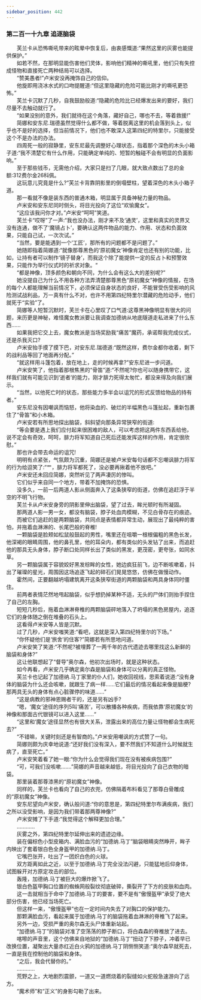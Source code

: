 ```yaml
---
sidebar_position: 442
---
```

### 第二百一十九章 追逐脑袋  


　　芙兰卡从恐怖嘶吼带来的眩晕中恢复后，由衷感慨道:“果然这里的灰雾也能提供保护。”  
　　如若不然，在那明显能伤害他们灵体，影响他们精神的嘶吼里，他们只有失控成怪物和直接死亡两种结局可以选择。  
　　“赞美愚者!”卢米安没再掩饰自己的信仰。  
　　他旋即用浇冰水式的口吻提醒道:“但这里隐藏的危险可能比刚才的嘶吼更恐怖。”  
　　芙兰卡沉默了几秒，自我鼓励般道:“隐藏的危险比已经爆发出来的要好，我们尽量不去触动就行了。  
　　“如果没别的意外，我们就待在这个角落，藏好自己，哪也不去，等着救援!”  
　　简娜和安东尼.瑞德虽然觉得什么都不做，等着脱离这里的机会落到头上，似乎也不是好的选择，但当前情况下，他们也不敢深入这第四纪的特里尔，只能接受这个不是办法的办法。  
　　四周死一般的寂静里，安东尼最先调整好心理状态，指着那个深色的木头小箱子道:“我不清楚它有什么作用，只能确定单纯的、短暂的触碰不会有明显的负面影响。”  
　　至于那些钱币，无需他介绍，大家只是扫了几眼，就大致点数出了总的金额:312费尔金26科佩。  
　　这玩意儿究竟是什么?”芙兰卡背靠阴影里的倒塌壁柱，望着深色的木头小箱子道。  
　　那一看就不像是装东西的普通木箱，明显属于具备神秘力量的物品。  
　　卢米安和安东尼同时侧头，将目光投向了这位“欢愉魔女”。  
　　“这应该我问你才对。”卢米安“呵呵”笑道。  
　　芙兰卡“哎呀”了一声:“我也没办法，刚才来不及‘通灵’，这里和真实的灵界又没有连通，做不了‘魔镜占卜’，要确认这两件物品的能力、作用、状态和负面效果，只能自己试，一次次试。”  
　　“当然，要是能遇到一个‘工匠’，那所有的问题都不是问题了。”  
　　她随即指着简娜道:“就像那尊黑色的‘原初魔女’神像肯定也还有别的功能，比如，让持有者可以制作‘镜子替身’，而我这个除了能提供一定的反占卜和预警效果，只能作为举行仪式时的祈求对象。“  
　　“都是神像，顶多颜色和朝向不同，为什么会有这么大的差别呢?”  
　　她没提自己为什么不用各种方法弄清楚那尊黑色“原初魔女”神像的情报，在场的每个人都能理解当前情况下，必须保证自身状态的良好，不能冒受伤受影响的风险测试战利品，万一真有什么不对，也许不用第四纪特里尔潜藏的危险动手，他们就死于“实验”了。  
　　简娜等人短暂沉默时，芙兰卡在心里叹了口气道:这尊黑神像明显有很大的问题，来历更是神秘，难怪魔女教派要让我调查加德纳从地底隧道走私进来了什么东西......  
　　如果我把它交上去，魔女教派是当场奖励我“痛苦”魔药，承诺帮我完成仪式，还是杀我灭口?  
　　卢米安抬手摸了摸下巴，对安东尼.瑞德道:“既然这样，费尔金都你收着，剩下的战利品等回了地面再分配。”  
　　“就这样用斗篷包着，放在地上，走的时候再拿?”安东尼进一步问道。  
　　卢米安笑了，他指着那根焦黑的“骨笛”道:“不然呢?你也可以随身携带它，这样我们就有可能见识到‘逝者’的能力，刚才腓力死得太匆忙，都没来得及向我们展示。  
　　“当然，以他死亡时的状态，那些能力多半会以诅咒的形式反馈给物品的持有者。”  
　　安东尼没有因嘲讽而恼怒，他将染血的、破烂的半幅黑色斗篷扯起，重新包裹住了“骨笛”和小木箱。  
　　卢米安若有所思地探出脑袋，斜斜望向那条异常狭窄的街道:  
　　“等会要是遇上我们应付起来很困难的敌人，可以考虑把这两件东西丢给他，说不定会有奇效，呵呵，腓力将军知道自己死后还能发挥这样的作用，肯定很欣慰。”  
　　那也许会带去命运的诅咒!  
　　明明有点紧张，气氛颇为沉重，简娜还是被卢米安每句话都不忘嘲讽腓力将军的行为给逗笑了:“艹，腓力将军都死了，没必要再揪着他不放吧。”  
　　卢米安还未回应简娜，突然听见了两声凄厉的惨叫。  
　　它们似乎来自同一个地方，带着不加掩饰的恐惧。  
　　没多久，一前一后两道人影从侧面奔入了这条狭窄的街道，仿佛在追赶浮于半空的不明飞行物。  
　　芙兰卡从卢米安身旁的阴影里伸出脑袋，望了过去，眸光顿时有所凝固。  
　　那两道人影一男一女，都没有脑袋，脖子处血肉模糊，不见白骨存在的痕迹。  
　　而被它们追赶的是两颗脑袋，共同点是表情都异常生动，展现出了最纯粹的害怕，并拖着血淋淋的、长尾巴般的脊椎!  
　　一颗脑袋是脸颊如松鼠般鼓起的男性，嘴里还在咀嚼一根根偏粗的黑色长发，他深褐的眼睛周围，他的鼻孔里，他的耳朵内，都有类似的头发钻了出来，而追赶他的那具无头身体，脖子断口处同样长出了类似的黑发，更茂密，更夸张，如同水草。  
　　另一颗脑袋属于容貌姣好黑发棕眸的女性，她边疯狂前飞，边不断咳嗽着，抖出了璀璨的星光，周围因这场追逐飞起的碎石们晃晃悠悠，仿佛在做慢动作。  
　　霍然间，正要翻越坍塌建筑离开这条狭窄街道的两颗脑袋和两具身体同时僵住。  
　　前两者表情茫然地甩起脑袋，似乎想扔掉某种不适，无头的尸体们则抬手捏住了自己的左胸。  
　　短短几秒后，拖着血淋淋脊椎的两颗脑袋砰地落入了坍塌的黑色房屋内，追逐它们的身体随之倒在堆叠的石头上。  
　　这看得卢米安等人皆是沉默。  
　　过了几秒，卢米安嗤笑道:“看吧，这就是深入第四纪特里尔的下场。”  
　　“你怀疑他们是‘旅舍’的住客?”简娜若有所思地问道。  
　　卢米安笑了笑道:“不然呢?被埋葬了一两千年的古代遗迹去哪里找这么新鲜的脑袋和身体?”  
　　这让他联想起了“督导”奥尔森，他初次出场时，就是这种状态。  
　　如今再看，卢米安几乎确定奥尔森是脑袋和身体可以分离的真正怪物。  
　　芙兰卡也记起了加德纳.马丁家里的仆人们，她收回视线，思索着说道:“没有身体的脑袋为什么还会咳嗽，就跟生了病一样……它们最后的情况看起来像是脑梗?那两具无头的身体有点心脏骤停的味道……”  
　　“这是病教的邪神恩赐者干的，还是另有凶手?  
　　“嗯，‘魔女’途径的序列5叫‘痛苦’，可以散播各种疾病，而我依靠‘原初魔女’的神像和那面古代银镜可以进入这里......“  
　　“这里和‘魔女’途径显然也有很大关系，泄露出来的高位力量让怪物都会生病死去?”  
　　“不错嘛，关键时刻还是有智商的。”卢米安用嘲讽的方式赞了一句。  
　　简娜则颇为庆幸地说道:“还好我们没有深入，要不然我们不知道什么时候就生病了，直至死亡。”  
　　卢米安笑着看了她一眼:“你为什么会觉得我们现在没有被疾病包围?”  
　　“可，可我们没咳嗽.……”简娜的声音越来越低，将目光投向了自己衣物的暗袋。  
　　那里装着那尊漆黑的“原初魔女”神像。  
　　同样的，芙兰卡也看向了自己的衣兜，仿佛隔着布料看见了那尊白骨雕成的“原初魔女”神像。  
　　安东尼望向卢米安，确认般问道:“你的意思是，第四纪特里尔布满疾病，我们之所以没受影响，是因为我们带着那两尊神像?”  
　　卢米安摊了下手道:“我觉得这个解释更加合理。”  
　　............  
　　灰雾之外，第四纪特里尔延伸出来的遗迹边缘。  
　　装在偏棕色小型皮箱内、满脸血污的“加德纳.马丁”脑袋眼睛突然睁开，眸子内映出了套着银白色全身盔甲的加德纳.马丁。  
　　它嘴巴张开，吐出了一团炽白色的火球。  
　　双方距离如此之近，以至于加德纳.马丁完全没法闪避，只能猛地后仰身体，试图躲开对方原定攻击的部位。  
　　轰隆，加德纳.马丁被巨大的爆炸掀飞了。  
　　银白色盔甲胸口位置的蜘蛛网般裂纹彻底破碎，撕裂开了下方的皮肤和血肉。  
　　这一击就相当于命中了加德纳.马丁的要害，要不是有“傲慢盔甲”承受了绝大部分伤害，他已经当场死亡。  
　　但这样一来，“傲慢盔甲”也在一定时间内失去了对胸口的保护能力。  
　　那颗满脸血污，看起来属于加德纳.马丁的脑袋拖着血淋淋的脊椎飞了起来。  
　　另外一边，受损严重的奥尔森无头尸体重新站起。  
　　“加德纳.马丁”的脑袋对准了空荡荡的脖子断口，将白森森的脊椎放了进去。  
　　喀嚓的声音里，这个仿佛来自地狱的“加德纳.马丁”扭动了下脖子，冲着早已改换位置，凝聚出大量赤红近白火鸦的加德纳.马丁阴恻恻笑道:“奥尔森早就死去，一直是我在控制他的脑袋和身体。  
　　“之后，我会代替你的。”  
　　............  
　　荒野之上，大地剧烈震颤，一道又一道燃烧着的裂缝如火蛇般急速游向了远方。  
　　“魔术师”和“正义”的身影勾勒了出来。  
